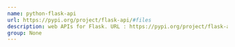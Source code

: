 ```yaml
---
name: python-flask-api
url: https://pypi.org/project/flask-api/#files
description: web APIs for Flask. URL : https://pypi.org/project/flask-api/#files Groups : None
group: None
---
```

